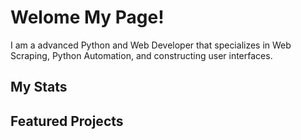 # Welome My Page!

I am a advanced Python and Web Developer that specializes in Web Scraping, Python Automation, and constructing user interfaces.

## My Stats


## Featured Projects




